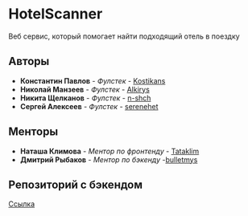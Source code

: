 # HotelScanner

Веб сервис, который помогает найти подходящий отель в поездку

## Авторы

* **Константин Павлов** - *Фулстек* - [Kostikans](https://github.com/Kostikans)
* **Николай Манзеев** - *Фулстек* - [Alkirys](https://github.com/Alkirys)
* **Никита Щелканов** - *Фулстек* - [n-shch](https://github.com/n-shch')
* **Сергей Алексеев** - *Фулстек* - [serenehet](https://github.com/serenehet)

## Менторы
* **Наташа Климова** - *Ментор по фронтенду* - [Tataklim](https://github.com/Tataklim)
* **Дмитрий Рыбаков** - *Ментор по бэкенду* -[bulletmys](https://github.com/bulletmys)

## Репозиторий с бэкендом
[Ссылка](https://github.com/go-park-mail-ru/2020_2_JMickhs)




